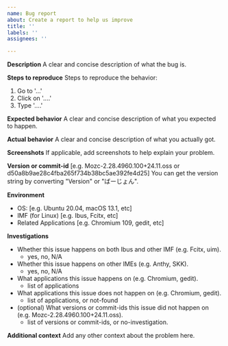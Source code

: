 ```yaml
---
name: Bug report
about: Create a report to help us improve
title: ''
labels: ''
assignees: ''

---
```


**Description**
A clear and concise description of what the bug is.


**Steps to reproduce**
Steps to reproduce the behavior:
1. Go to '...'
2. Click on '....'
3. Type '....'


**Expected behavior**
A clear and concise description of what you expected to happen.


**Actual behavior**
A clear and concise description of what you actually got.


**Screenshots**
If applicable, add screenshots to help explain your problem.


**Version or commit-id**
[e.g. Mozc-2.28.4960.100+24.11.oss or d50a8b9ae28c4fba265f734b38bc5ae392fe4d25]
You can get the version string by converting "Version" or "ばーじょん".


**Environment**
 - OS: [e.g. Ubuntu 20.04, macOS 13.1, etc]
 - IMF (for Linux) [e.g. Ibus, Fcitx, etc]
 - Related Applications [e.g. Chromium 109, gedit, etc]


**Investigations**
 - Whether this issue happens on both Ibus and other IMF (e.g. Fcitx, uim).
   + yes, no, N/A
 - Whether this issue happens on other IMEs (e.g. Anthy, SKK).
   + yes, no, N/A
 - What applications this issue happens on (e.g. Chromium, gedit).
   + list of applications
 - What applications this issue does not happen on (e.g. Chromium, gedit).
   + list of applications, or not-found
 - (optional) What versions or commit-ids this issue did not happen on
   (e.g. Mozc-2.28.4960.100+24.11.oss).
   + list of versions or commit-ids, or no-investigation.

**Additional context**
Add any other context about the problem here.
